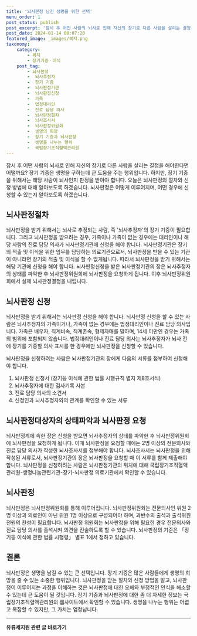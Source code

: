 ```yaml
---
title: '뇌사판정 남긴 생명을 위한 선택'
menu_order: 1
post_status: publish
post_excerpt: '잠시 후 어떤 사람의 뇌사로 인해 자신의 장기로 다른 사람을 살리는 결정을 해야한다면 어떨까요  장기 기증은 생명을 구하는데 큰 도움을 주는 행위입니다. 하지만, 장기 기증을 위해서는 해당 사람이 뇌사인지 판정을 받아야 합니다. 오늘은 뇌사판정의 절차와 신청 방법에 대해 알아보도록 하겠습니다. 뇌사판정은 어떻게 이루어지며, 어떤 경우에 신청할 수 있는지 알아보도록 하겠습니다.'
post_date: 2024-01-14 00:07:20
featured_image: _images/복지.png
taxonomy:
    category:
        - 복지
        - 장기기증ㆍ이식
    post_tag:
        - 뇌사판정
        -  뇌사추정자
        -  장기 기증
        -  뇌사판정기관
        -  뇌사판정신청
        -  가족
        -  법정대리인
        -  진료 담당 의사
        -  뇌사판정절차
        -  뇌사조사서
        -  뇌사판정위원회
        -  생명의 희망
        -  장기 기증과 뇌사판정
        -  생명을 나누는 행위
        -  국립장기조직혈액관리원
---
```



잠시 후 어떤 사람의 뇌사로 인해 자신의 장기로 다른 사람을 살리는 결정을 해야한다면 어떨까요? 장기 기증은 생명을 구하는데 큰 도움을 주는 행위입니다. 하지만, 장기 기증을 위해서는 해당 사람이 뇌사인지 판정을 받아야 합니다. 오늘은 뇌사판정의 절차와 신청 방법에 대해 알아보도록 하겠습니다. 뇌사판정은 어떻게 이루어지며, 어떤 경우에 신청할 수 있는지 알아보도록 하겠습니다. 

## 뇌사판정절차

뇌사판정을 받기 위해서는 뇌사로 추정되는 사람, 즉 '뇌사추정자'의 장기 기증이 필요합니다. 그리고 뇌사판정을 받으려는 경우, 가족이나 가족이 없는 경우에는 대리인이나 해당 사람의 진료 담당 의사가 뇌사판정기관에 신청을 해야 합니다. 뇌사판정기관은 장기의 적출 및 이식을 위한 업무를 담당하는 의료기관으로서, 뇌사판정을 받을 수 있는 기관이 아니라면 장기의 적출 및 이식을 할 수 없게됩니다. 따라서 뇌사판정을 받기 위해서는 해당 기관에 신청을 해야 합니다. 뇌사판정신청을 받은 뇌사판정기관의 장은 뇌사추정자의 상태를 파악한 후 뇌사판정위원회에 뇌사판정을 요청하게 됩니다. 이후 뇌사판정위원회에서 실제 뇌사판정결정을 내립니다.

## 뇌사판정 신청

뇌사판정을 받기 위해서는 뇌사판정 신청을 해야 합니다. 뇌사판정 신청을 할 수 있는 사람은 뇌사추정자의 가족이거나, 가족이 없는 경우에는 법정대리인이나 진료 담당 의사입니다. 가족은 배우자, 직계비속, 직계존속, 형제자매를 말하며, 14세 미만인 경우는 가족의 범위에 포함되지 않습니다. 법정대리인이나 진료 담당 의사는 뇌사추정자가 뇌사 전에 장기를 기증할 의사 표시를 한 경우에만 뇌사판정을 신청할 수 있습니다.

뇌사판정을 신청하려는 사람은 뇌사판정기관의 장에게 다음의 서류를 첨부하여 신청해야 합니다.

1. 뇌사판정 신청서 (장기등 이식에 관한 법률 시행규칙 별지 제8호서식)
2. 뇌사추정자에 대한 검사기록 사본
3. 진료 담당 의사의 소견서
4. 신청인과 뇌사추정자와의 관계를 확인할 수 있는 서류

## 뇌사판정대상자의 상태파악과 뇌사판정 요청

뇌사판정계에 속한 장은 신청을 받으면 뇌사추정자의 상태를 파악한 후 뇌사판정위원회에 뇌사판정을 요청하게 됩니다. 이때 뇌사판정을 요청할 때에는 2명 이상의 전문의사와 진료 담당 의사가 작성한 뇌사조사서를 첨부해야 합니다. 뇌사조사서는 뇌사판정을 위해 작성된 서류로서, 뇌사판정기관의 장은 뇌사판정을 요청할 때 이 서류를 함께 제출해야 합니다. 뇌사판정을 신청하려는 사람은 뇌사판정기관의 위치에 대해 국립장기조직혈액관리원-생명나눔관련기관-장기-뇌사판정 의료기관에서 확인할 수 있습니다.

## 뇌사판정

뇌사판정은 뇌사판정위원회를 통해 이루어집니다. 뇌사판정위원회는 전문의사인 위원 2명 이상과 의료인이 아닌 위원 1명 이상으로 구성되어야 하며, 과반수의 출석과 출석위원 전원의 찬성이 필요합니다. 뇌사판정 위원회는 뇌사판정을 위해 필요한 경우 전문의사와 진료 담당 의사를 출석시켜 의견을 진술하도록 할 수 있습니다. 뇌사판정의 기준은 「장기등 이식에 관한 법률 시행령」 별표 1에서 정하고 있습니다.

## 결론

뇌사판정은 생명을 남길 수 있는 큰 선택입니다. 장기 기증은 많은 사람들에게 생명의 희망을 줄 수 있는 소중한 행위입니다. 뇌사판정을 받는 절차와 신청 방법을 알고, 뇌사판정이 이루어지는 과정을 이해하는 것은 뇌사판정에 대한 오해와 부정적인 인식을 해소할 수 있는데 큰 도움이 될 것입니다. 장기 기증과 뇌사판정에 대한 좀 더 자세한 정보는 국립장기조직혈액관리원의 웹사이트에서 확인할 수 있습니다. 생명을 나누는 행위는 어렵고 복잡할 수 있지만, 그 가치는 엄청납니다.

[link]: http://www.konika.co.kr/           

                        
                        
               

<!-- wp:separator -->
<hr class="wp-block-separator has-alpha-channel-opacity"/>
<!-- /wp:separator -->

<!-- wp:group {"backgroundColor":"base","layout":{"type":"constrained"}} -->
<div class="wp-block-group has-base-background-color has-background"><!-- wp:paragraph {"align":"center","fontSize":"medium"} -->
<p class="has-text-align-center has-large-font-size"><strong>유류세지원 관련 글 바로가기</strong></p>
<!-- /wp:paragraph -->


<!-- wp:latest-posts
{"categories":[{"id":14360,"count":19,"description":"","link":"https://uknowlaw.com/category/%ec%9c%a0%eb%a5%98%ec%84%b8%ec%a7%80%ec%9b%90/","name":"유류세지원","slug":"유류세지원","taxonomy":"category","parent":0,"meta":[],"_links":{"self":[{"href":"https://uknowlaw.com/wp-json/wp/v2/categories/14360"}],"collection":[{"href":"https://uknowlaw.com/wp-json/wp/v2/categories"}],"about":[{"href":"https://uknowlaw.com/wp-json/wp/v2/taxonomies/category"}],"wp:post_type":[{"href":"https://uknowlaw.com/wp-json/wp/v2/posts?categories=14360"}],"curies":[{"name":"wp","href":"https://api.w.org/{rel}","templated":true}]}}],"postsToShow":100,"excerptLength":28,"postLayout":"grid","columns":2,"featuredImageAlign":"left","featuredImageSizeSlug":"large","fontSize":"small"} /--></div>
<!-- /wp:group -->